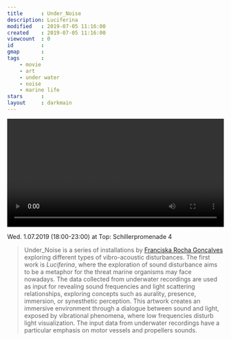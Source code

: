 ```yaml
---
title      : Under_Noise
description: Luciferina
modified   : 2019-07-05 11:16:00
created    : 2019-07-05 11:16:00
viewcount  : 0
id         : 
gmap       : 
tags       :
    - movie
    - art
    - under water
    - noise
    - marine life
stars      : 
layout     : darkmain
---
```


<video width="100%" controls>
    <source 
        src="/entry-files/U/UN/UND/Under-Noise/img/luciferina.mp4" 
        type='video/mp4;codecs="avc1.42E01E, mp4a.40.2"'/>
</video>

Wed. 1.07.2019 (18:00-23:00) at Top: Schillerpromenade 4

> Under_Noise is a series of installations by [Franciska Rocha Gonçalves](https://franciscagoncalves.com) exploring different types of vibro-acoustic disturbances. The first work is *Luciferina*, where the exploration of sound disturbance aims to be a metaphor for the threat marine organisms may face nowadays. The data collected from underwater recordings are used as input for revealing sound frequencies and light scattering relationships, exploring concepts such as aurality, presence, immersion, or synesthetic perception. This artwork creates an immersive environment through a dialogue between sound and light, exposed by vibrational phenomena, where low frequencies disturb light visualization. The input data from underwater recordings have a particular emphasis on motor vessels and propellers sounds.
